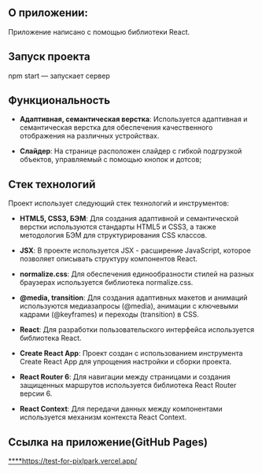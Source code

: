 ## О приложении:
Приложение написано с помощью библиотеки React. 
## Запуск проекта
npm start — запускает сервер
## Функциональность

- **Адаптивная, семантическая верстка**: Используется адаптивная и семантическая верстка для обеспечения качественного отображения на различных устройствах.

- **Слайдер**: На странице расположен слайдер с гибкой подгрузкой объектов, управляемый с помощью кнопок и дотсов;

## Стек технологий

Проект использует следующий стек технологий и инструментов:

- **HTML5, CSS3, БЭМ**: Для создания адаптивной и семантической верстки используются стандарты HTML5 и CSS3, а также методология БЭМ для структурирования CSS классов.

- **JSX**: В проекте используется JSX - расширение JavaScript, которое позволяет описывать структуру компонентов React.

- **normalize.css**: Для обеспечения единообразности стилей на разных браузерах используется библиотека normalize.css.

- **@media, transition**: Для создания адаптивных макетов и анимаций используются медиазапросы (@media), анимации с ключевыми кадрами (@keyframes) и переходы (transition) в CSS.

- **React**: Для разработки пользовательского интерфейса используется библиотека React.

- **Create React App**: Проект создан с использованием инструмента Create React App для упрощения настройки и сборки проекта.

- **React Router 6**: Для навигации между страницами и создания защищенных маршрутов используется библиотека React Router версии 6.

- **React Context**: Для передачи данных между компонентами используется механизм контекста React Context.

## Ссылка на приложение(GitHub Pages)
[****](https://test-for-pixlpark.vercel.app/)https://test-for-pixlpark.vercel.app/
